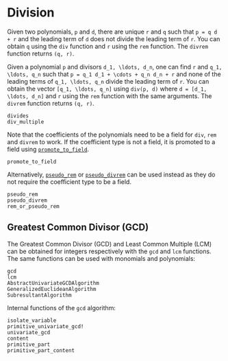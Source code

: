 # Division

Given two polynomials, ``p`` and ``d``, there are unique ``r`` and ``q`` such that ``p = q d + r`` and the leading term of ``d`` does not divide the leading term of ``r``.
You can obtain ``q`` using the `div` function and ``r`` using the `rem` function.
The `divrem` function returns ``(q, r)``.

Given a polynomial ``p`` and divisors ``d_1, \ldots, d_n``, one can find ``r`` and ``q_1, \ldots, q_n`` such that ``p = q_1 d_1 + \cdots + q_n d_n + r`` and none of the leading terms of ``q_1, \ldots, q_n`` divide the leading term of ``r``.
You can obtain the vector ``[q_1, \ldots, q_n]`` using `div(p, d)` where ``d = [d_1, \ldots, d_n]`` and ``r`` using the `rem` function with the same arguments.
The `divrem` function returns ``(q, r)``.
```@docs
divides
div_multiple
```

Note that the coefficients of the polynomials need to be a field for `div`,
`rem` and `divrem` to work.
If the coefficient type is not a field, it is promoted to a field using [`promote_to_field`](@ref).
```@docs
promote_to_field
```
Alternatively, [`pseudo_rem`](@ref) or [`pseudo_divrem`](@ref) can be used
instead as they do not require the coefficient type to be a field.
```@docs
pseudo_rem
pseudo_divrem
rem_or_pseudo_rem
```

## Greatest Common Divisor (GCD)

The Greatest Common Divisor (GCD) and Least Common Multiple (LCM) can be
obtained for integers respectively with the `gcd` and `lcm` functions.
The same functions can be used with monomials and polynomials:
```@docs
gcd
lcm
AbstractUnivariateGCDAlgorithm
GeneralizedEuclideanAlgorithm
SubresultantAlgorithm
```
Internal functions of the `gcd` algorithm:
```@docs
isolate_variable
primitive_univariate_gcd!
univariate_gcd
content
primitive_part
primitive_part_content
```
